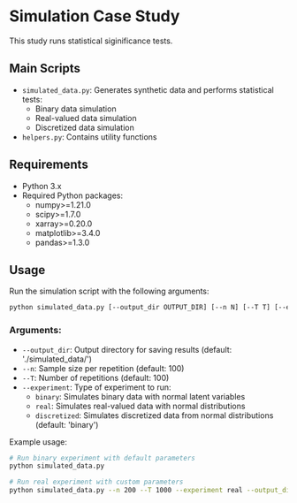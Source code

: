 # Simulation Case Study

This study runs statistical siginificance tests.

## Main Scripts

- `simulated_data.py`: Generates synthetic data and performs statistical tests:
  - Binary data simulation
  - Real-valued data simulation
  - Discretized data simulation
- `helpers.py`: Contains utility functions

## Requirements

- Python 3.x
- Required Python packages:
  - numpy>=1.21.0
  - scipy>=1.7.0
  - xarray>=0.20.0
  - matplotlib>=3.4.0
  - pandas>=1.3.0

## Usage

Run the simulation script with the following arguments:

```bash
python simulated_data.py [--output_dir OUTPUT_DIR] [--n N] [--T T] [--experiment EXPERIMENT]
```

### Arguments:
- `--output_dir`: Output directory for saving results (default: './simulated_data/')
- `--n`: Sample size per repetition (default: 100)
- `--T`: Number of repetitions (default: 100)
- `--experiment`: Type of experiment to run:
  - `binary`: Simulates binary data with normal latent variables
  - `real`: Simulates real-valued data with normal distributions
  - `discretized`: Simulates discretized data from normal distributions
  (default: 'binary')

Example usage:
```bash
# Run binary experiment with default parameters
python simulated_data.py

# Run real experiment with custom parameters
python simulated_data.py --n 200 --T 1000 --experiment real --output_dir ./results/
```